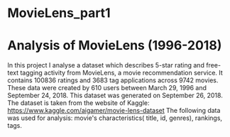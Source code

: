 # MovieLens_part1
# Analysis of MovieLens (1996-2018)
In this project I analyse a dataset which describes 5-star rating and free-text tagging activity from MovieLens, a movie recommendation service. It contains 100836 ratings and 3683 tag applications across 9742 movies. These data were created by 610 users between March 29, 1996 and September 24, 2018. This dataset was generated on September 26, 2018.
The dataset is taken from the website of Kaggle:
https://www.kaggle.com/aigamer/movie-lens-dataset
The following data was used for analysis: movie's characteristics( title, id, genres), rankings, tags. 
